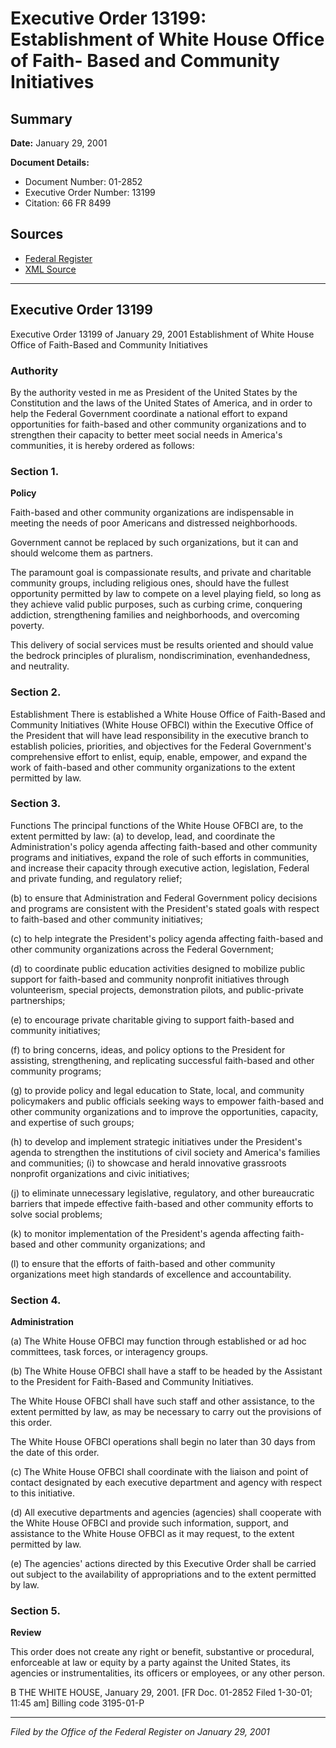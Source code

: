 # Executive Order 13199: Establishment of White House Office of Faith- Based and Community Initiatives

## Summary

**Date:** January 29, 2001

**Document Details:**
- Document Number: 01-2852
- Executive Order Number: 13199
- Citation: 66 FR 8499

## Sources
- [Federal Register](https://www.federalregister.gov/documents/2001/01/31/01-2852/establishment-of-white-house-office-of-faith--based-and-community-initiatives)
- [XML Source](https://www.federalregister.gov/documents/full_text/xml/2001/01/31/01-2852.xml)

---

## Executive Order 13199

Executive Order 13199 of January 29, 2001
Establishment of White House Office of Faith-Based and Community Initiatives
### Authority

By the authority vested in me as President of the United States by the Constitution and the laws of the United States of America, and in order to help the Federal Government coordinate a national effort to expand opportunities for faith-based and other community organizations and to strengthen their capacity to better meet social needs in America's communities, it is hereby ordered as follows:
### Section 1.

**Policy**

Faith-based and other community organizations are indispensable in meeting the needs of poor Americans and distressed neighborhoods.

Government cannot be replaced by such organizations, but it can and should welcome them as partners.

The paramount goal is compassionate results, and private and charitable community groups, including religious ones, should have the fullest opportunity permitted by law to compete on a level playing field, so long as they achieve valid public purposes, such as curbing crime, conquering addiction, strengthening families and neighborhoods, and overcoming poverty.

This delivery of social services must be results oriented and should value the bedrock principles of pluralism, nondiscrimination, evenhandedness, and neutrality.
### Section 2.

Establishment
There is established a White House Office of Faith-Based and Community Initiatives (White House OFBCI) within the Executive Office of the President that will have lead responsibility in the executive branch to establish policies, priorities, and objectives for the Federal Government's comprehensive effort to enlist, equip, enable, empower, and expand the work of faith-based and other community organizations to the extent permitted by law.
### Section 3.

Functions
The principal functions of the White House OFBCI are, to the extent permitted by law: (a) to develop, lead, and coordinate the Administration's policy agenda affecting faith-based and other community programs and initiatives, expand the role of such efforts in communities, and increase their capacity through executive action, legislation, Federal and private funding, and regulatory relief;

(b) to ensure that Administration and Federal Government policy decisions and programs are consistent with the President's stated goals with respect to faith-based and other community initiatives;

(c) to help integrate the President's policy agenda affecting faith-based and other community organizations across the Federal Government;

(d) to coordinate public education activities designed to mobilize public support for faith-based and community nonprofit initiatives through volunteerism, special projects, demonstration pilots, and public-private partnerships;

(e) to encourage private charitable giving to support faith-based and community initiatives;

(f) to bring concerns, ideas, and policy options to the President for assisting, strengthening, and replicating successful faith-based and other community programs;

(g) to provide policy and legal education to State, local, and community policymakers and public officials seeking ways to empower faith-based and 
other community organizations and to improve the opportunities, capacity, and expertise of such groups;

(h) to develop and implement strategic initiatives under the President's agenda to strengthen the institutions of civil society and America's families and communities;
    (i) to showcase and herald innovative grassroots nonprofit organizations and civic initiatives;

(j) to eliminate unnecessary legislative, regulatory, and other bureaucratic barriers that impede effective faith-based and other community efforts to solve social problems;

(k) to monitor implementation of the President's agenda affecting faith-based and other community organizations; and

(l) to ensure that the efforts of faith-based and other community organizations meet high standards of excellence and accountability.
### Section 4.

**Administration**

(a) The White House OFBCI may function through established or ad hoc committees, task forces, or interagency groups.

(b) The White House OFBCI shall have a staff to be headed by the Assistant to the President for Faith-Based and Community Initiatives.

The White House OFBCI shall have such staff and other assistance, to the extent permitted by law, as may be necessary to carry out the provisions of this order.

The White House OFBCI operations shall begin no later than 30 days from the date of this order.

(c) The White House OFBCI shall coordinate with the liaison and point of contact designated by each executive department and agency with respect to this initiative.

(d) All executive departments and agencies (agencies) shall cooperate with the White House OFBCI and provide such information, support, and assistance to the White House OFBCI as it may request, to the extent permitted by law.

(e) The agencies' actions directed by this Executive Order shall be carried out subject to the availability of appropriations and to the extent permitted by law.
### Section 5.

**Review**

This order does not create any right or benefit, substantive or procedural, enforceable at law or equity by a party against the United States, its agencies or instrumentalities, its officers or employees, or any other person.

B
THE WHITE HOUSE,
January 29, 2001.
[FR Doc. 01-2852
Filed 1-30-01; 11:45 am]
Billing code 3195-01-P

---

*Filed by the Office of the Federal Register on January 29, 2001*
